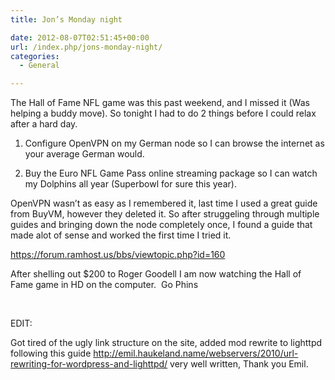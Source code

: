 ```yaml
---
title: Jon’s Monday night

date: 2012-08-07T02:51:45+00:00
url: /index.php/jons-monday-night/
categories:
  - General

---
```

The Hall of Fame NFL game was this past weekend, and I missed it (Was helping a buddy move). So tonight I had to do 2 things before I could relax after a hard day.

1. Configure OpenVPN on my German node so I can browse the internet as your average German would.

2. Buy the Euro NFL Game Pass online streaming package so I can watch my Dolphins all year (Superbowl for sure this year).

OpenVPN wasn&#8217;t as easy as I remembered it, last time I used a great guide from BuyVM, however they deleted it. So after struggeling through multiple guides and bringing down the node completely once, I found a guide that made alot of sense and worked the first time I tried it.

<https://forum.ramhost.us/bbs/viewtopic.php?id=160>

After shelling out $200 to Roger Goodell I am now watching the Hall of Fame game in HD on the computer.  Go Phins

&nbsp;

EDIT:

Got tired of the ugly link structure on the site, added mod rewrite to lighttpd following this guide <http://emil.haukeland.name/webservers/2010/url-rewriting-for-wordpress-and-lighttpd/> very well written, Thank you Emil.